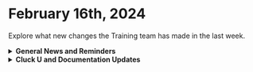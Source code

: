 # February 16th, 2024

Explore what new changes the Training team has made in the last week.

<details>

<summary><strong>General News and Reminders</strong></summary>

* **Game Tip for the Week:** Finish up Persona 3 Reload, Granblue Fantasy Relink, Like a Dragon, and Helldivers, because MARIO VS. DONKEY KONG is here! Just kidding... But Final Fantasy VII Remake IS coming soon, so get that demo and win.
* **SHOUT OUT** to Thomas, Jack, David, Faith, and Haylee for successfully taking our [foundations-certification.md](../../cluck-university/rewst-foundations-10x/foundations-certification.md "mention")Exam, and collecting your prestigious **Certified Rewster** badge in Discord.&#x20;
* For those joining us at **Right of Boom** who couldn't get into the pre-day, we've opened up more seats! You can modify your registration to add our pre-day now!
* Join us in our [Cluck-U Discord channel](https://discord.com/channels/936789089703845988/1121465945295167588) if you have any questions, comments, or concerns!

</details>

<details>

<summary><strong>Cluck U and Documentation Updates</strong></summary>

**What's New at Cluck University?**

* We'd love to get your feedback on our Training and Documentation! [Please fill out this form to let us know how we can improve](https://app.sli.do/event/m8C3AjPUnuDgpkVDmPsQL3)!
* We'd also love to get your [feedback on the Open Mic here](https://app.sli.do/event/9DL7k68NvYk8u1ZWUnWrjY)!

**New & Updated Pages:**

* [feb-9th-2024-becoming-a-jinja-ninja-with-the-new-live-editor.md](../roc-open-mics/feb-9th-2024-becoming-a-jinja-ninja-with-the-new-live-editor.md "mention")Open Mic page added!
* [deploying-agent-smith-with-immybot.md](../../community-corner/community-driven-content/deploying-agent-smith-with-immybot.md "mention") page submitted by Logan and added!
* [psa](../../documentation/integrations/psa/ "mention")Action and Endpoint pages added!
* [Broken link](broken-reference "mention")page in the App Platform Section has been updated with the latest!

</details>

